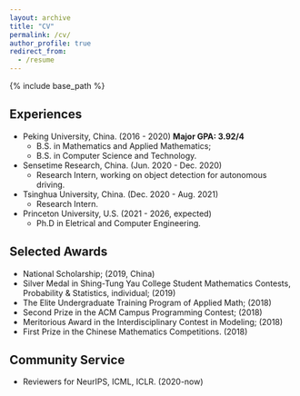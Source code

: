 ```yaml
---
layout: archive
title: "CV"
permalink: /cv/
author_profile: true
redirect_from:
  - /resume
---
```


{% include base_path %}

Experiences
-----
 - Peking University, China. (2016 - 2020) **Major GPA: 3.92/4**
    - B.S. in Mathematics and Applied Mathematics;
    - B.S. in Computer Science and Technology.
 - Sensetime Research, China. (Jun. 2020 - Dec. 2020)
    - Research Intern, working on object detection for autonomous driving.
 - Tsinghua University, China. (Dec. 2020 - Aug. 2021)
    - Research Intern.
 - Princeton University, U.S. (2021 - 2026, expected)
    - Ph.D in Eletrical and Computer Engineering.

Selected Awards
-----

- National Scholarship; (2019, China)
- Silver Medal in Shing-Tung Yau College Student Mathematics Contests, Probability & Statistics, individual; (2019)
- The Elite Undergraduate Training Program of Applied Math; (2018)
- Second Prize in the ACM Campus Programming Contest; (2018)
- Meritorious Award in the Interdisciplinary Contest in Modeling; (2018)
- First Prize in the Chinese Mathematics Competitions. (2018)
  
Community Service
-----
* Reviewers for NeurIPS, ICML, ICLR. (2020-now)
